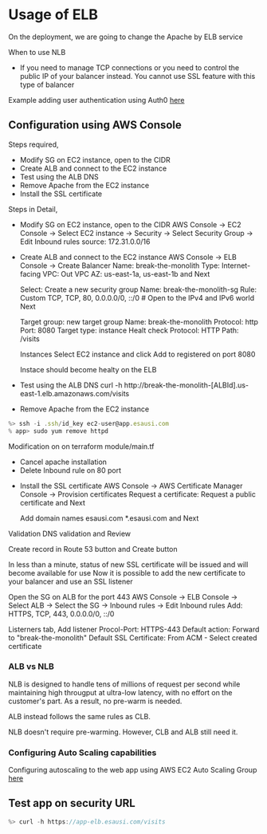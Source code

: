 # Usage of ELB
On the deployment, we are going to change the Apache by ELB service

When to use NLB
- If you need to manage TCP connections or you need to control the public IP of your balancer instead. You cannot use SSL feature with this type of balancer

Example adding user authentication using Auth0 [here](./UserAuthenticationWithAuth0.md)

## Configuration using AWS Console

Steps required,
- Modify SG on EC2 instance, open to the CIDR
- Create ALB and connect to the EC2 instance
- Test using the ALB DNS
- Remove Apache from the EC2 instance
- Install the SSL certificate

Steps in Detail,
- Modify SG on EC2 instance, open to the CIDR
AWS Console -> EC2 Console -> Select EC2 instance -> Security -> Select Security Group -> Edit Inbound rules
source: 172.31.0.0/16

- Create ALB and connect to the EC2 instance
AWS Console -> ELB Console -> Create Balancer
  Name: break-the-monolith
  Type: Internet-facing
  VPC: Out VPC
  AZ: us-east-1a, us-east-1b and Next

  Select: Create a new security group
  Name: break-the-monolith-sg
  Rule: Custom TCP, TCP, 80, 0.0.0.0/0, ::/0 # Open to the IPv4 and IPv6 world
  Next
 
  Target group: new target group
  Name: break-the-monolith
  Protocol: http
  Port: 8080
  Target type: instance
  Healt check
    Protocol: HTTP
    Path: /visits

  Instances
    Select EC2 instance and click Add to registered on port 8080

  Instace should become healty on the ELB
- Test using the ALB DNS
  curl -h http://break-the-monolith-[ALBId].us-east-1.elb.amazonaws.com/visits

- Remove Apache from the EC2 instance

```js
%> ssh -i .ssh/id_key ec2-user@app.esausi.com
% app> sudo yum remove httpd

```
   Modification on on terraform module/main.tf
   * Cancel apache installation
   * Delete Inbound rule on 80 port

- Install the SSL certificate
AWS Console -> AWS Certificate Manager Console -> Provision certificates
  Request a certificate: Request a public certificate and Next

  Add domain names
    esausi.com
    *.esausi.com  and Next

 Validation
   DNS validation and Review

 Create record in Route 53 button and Create button

 In less than a minute, status of new SSL certificate will be issued and will become available for use
 Now it is possible to add the new certificate to your balancer and use an SSL listener

Open the SG on ALB for the port 443
  AWS Console -> ELB Console -> Select ALB -> Select the SG -> Inbound rules -> Edit Inbound rules
   Add: HTTPS, TCP, 443, 0.0.0.0/0, ::/0
  
  Listerners tab, Add listener
    Procol-Port: HTTPS-443
    Default action: Forward to "break-the-monolith"
    Default SSL Certificate: From ACM - Select created certificate

### ALB vs NLB
NLB is designed to handle tens of millions of request per second while maintaining high througput at ultra-low latency, with no effort on the customer's part. As a result, no pre-warm is needed.

ALB instead follows the same rules as CLB.

NLB doesn't require pre-warming. However, CLB and ALB still need it.

### Configuring Auto Scaling capabilities

Configuring autoscaling to the web app using AWS EC2 Auto Scaling Group [here](./AutoScalling.md)

## Test app on security URL

```js
%> curl -h https://app-elb.esausi.com/visits

```

